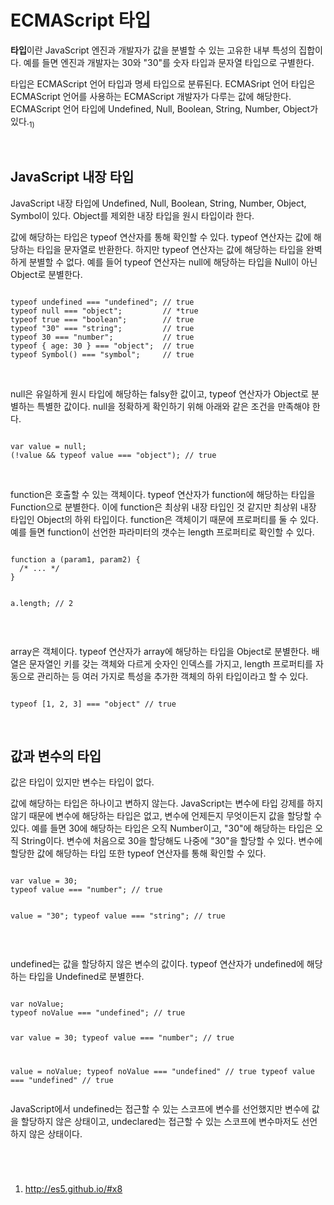<h1>ECMAScript 타입</h1>
<p><strong>타입</strong>이란 JavaScript 엔진과 개발자가 값을 분별할 수 있는 고유한 내부 특성의 집합이다. 예를 들면 엔진과 개발자는 30와 "30"를 숫자 타입과 문자열 타입으로 구별한다.</p>
<p>타입은 ECMAScript 언어 타입과 명세 타입으로 분류된다. ECMASript 언어 타입은 ECMAScript 언어를 사용하는 ECMAScript 개발자가 다루는 값에 해당한다. ECMAScript 언어 타입에 Undefined, Null, Boolean, String, Number, Object가 있다.<sub>1)</sub></p>
<br>

<h2>JavaScript 내장 타입</h2>
<p>JavaScript 내장 타입에 Undefined, Null, Boolean, String, Number, Object, Symbol이 있다. Object를 제외한 내장 타입을 원시 타입이라 한다.</p>

<p>값에 해당하는 타입은 typeof 연산자를 통해 확인할 수 있다. typeof 연산자는 값에 해당하는 타입을 문자열로 반환한다. 하지만 typeof 연산자는 값에 해당하는 타입을 완벽하게 분별할 수 없다. 예를 들어 typeof 연산자는 null에 해당하는 타입을 Null이 아닌 Object로 분별한다.</p>
<pre><code>
typeof undefined === "undefined"; // true 
typeof null === "object";         // *true
typeof true === "boolean";        // true
typeof "30" === "string";         // true
typeof 30 === "number";           // true
typeof { age: 30 } === "object";  // true
typeof Symbol() === "symbol";     // true
</code></pre><br>

<p>null은 유일하게 원시 타입에 해당하는 falsy한 값이고, typeof 연산자가 Object로 분별하는 특별한 값이다. null을 정확하게 확인하기 위해 아래와 같은 조건을 만족해야 한다.</p>
<pre><code>
var value = null;
(!value && typeof value === "object"); // true
</code></pre><br>

<p>function은 호출할 수 있는 객체이다. typeof 연산자가 function에 해당하는 타입을 Function으로 분별한다. 이에 function은 최상위 내장 타입인 것 같지만 최상위 내장 타입인 Object의 하위 타입이다. function은 객체이기 때문에 프로퍼티를 둘 수 있다. 예를 들면 function이 선언한 파라미터의 갯수는 length 프로퍼티로 확인할 수 있다.</p>
<pre><code>
function a (param1, param2) {
  /* ... */
}

a.length; // 2
</code></pre><br>

<p>array은 객체이다. typeof 연산자가 array에 해당하는 타입을 Object로 분별한다. 배열은 문자열인 키를 갖는 객체와 다르게 숫자인 인덱스를 가지고, length 프로퍼티를 자동으로 관리하는 등 여러 가지로 특성을 추가한 객체의 하위 타입이라고 할 수 있다.</p>
<pre><code>
typeof [1, 2, 3] === "object" // true
</code></pre><br>

<h2>값과 변수의 타입</h2>
<p>값은 타입이 있지만 변수는 타입이 없다.</p>
<p>값에 해당하는 타입은 하나이고 변하지 않는다. JavaScript는 변수에 타입 강제를 하지 않기 때문에 변수에 해당하는 타입은 없고, 변수에 언제든지 무엇이든지 값을 할당할 수 있다. 예를 들면 30에 해당하는 타입은 오직 Number이고, "30"에 해당하는 타입은 오직 String이다. 변수에 처음으로 30을 할당해도 나중에 "30"을 할당할 수 있다. 변수에 할당한 값에 해당하는 타입 또한 typeof 연산자를 통해 확인할 수 있다.</p>
<pre><code>
var value = 30;
typeof value === "number"; // true

value = "30";
typeof value === "string"; // true
</code></pre><br>

<p>undefined는 값을 할당하지 않은 변수의 값이다. typeof 연산자가 undefined에 해당하는 타입을 Undefined로 분별한다.</p>
<pre><code>
var noValue;
typeof noValue === "undefined"; // true

var value = 30;
typeof value === "number";     // true

value = noValue;
typeof noValue === "undefined" // true
typeof value === "undefined"   // true
</code></pre>

<p>JavaScript에서 undefined는 접근할 수 있는 스코프에 변수를 선언했지만 변수에 값을 할당하지 않은 상태이고, undeclared는 접근할 수 있는 스코프에 변수마저도 선언하지 않은 상태이다.</p>
<pre><code>

</code></pre>

1) http://es5.github.io/#x8
